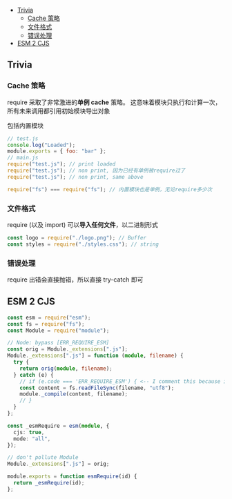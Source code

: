- [Trivia](#trivia)
  - [Cache 策略](#cache-策略)
  - [文件格式](#文件格式)
  - [错误处理](#错误处理)
- [ESM 2 CJS](#esm-2-cjs)

## Trivia

### Cache 策略

require 采取了非常激进的**单例 cache** 策略。
这意味着模块只执行和计算一次，所有未来调用都引用初始模块导出对象

包括内置模块

```js
// test.js
console.log("Loaded");
module.exports = { foo: "bar" };
// main.js
require("test.js"); // print loaded
require("test.js"); // non print, 因为已经有单例被require过了
require("test.js"); // non print, same above

require("fs") === require("fs"); // 内置模块也是单例，无论require多少次
```

### 文件格式

require (以及 import) 可以**导入任何文件**，以二进制形式

```js
const logo = require("./logo.png"); // Buffer
const styles = require("./styles.css"); // string
```

### 错误处理

require 出错会直接抛错，所以直接 try-catch 即可

## ESM 2 CJS

```ts
const esm = require("esm");
const fs = require("fs");
const Module = require("module");

// Node: bypass [ERR_REQUIRE_ESM]
const orig = Module._extensions[".js"];
Module._extensions[".js"] = function (module, filename) {
  try {
    return orig(module, filename);
  } catch (e) {
    // if (e.code === 'ERR_REQUIRE_ESM') { <-- I comment this because in my system this error is not throw.
    const content = fs.readFileSync(filename, "utf8");
    module._compile(content, filename);
    // }
  }
};

const _esmRequire = esm(module, {
  cjs: true,
  mode: "all",
});

// don't pollute Module
Module._extensions[".js"] = orig;

module.exports = function esmRequire(id) {
  return _esmRequire(id);
};
```

